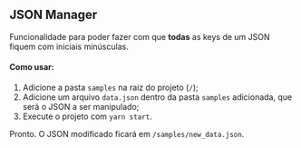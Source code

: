 ## JSON Manager
Funcionalidade para poder fazer com que **todas** as keys de um JSON fiquem com iniciais minúsculas.

#### Como usar:
1. Adicione a pasta `samples` na raiz do projeto (`/`);
2. Adicione um arquivo `data.json` dentro da pasta `samples` adicionada, que será o JSON a ser manipulado;
3. Execute o projeto com `yarn start`.

Pronto. O JSON modificado ficará em `/samples/new_data.json`.
